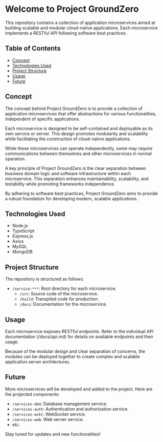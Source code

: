 # Welcome to Project GroundZero

This repository contains a collection of application microservices aimed at building scalable and modular cloud-native applications. Each microservice implements a RESTful API following software best practices.

## Table of Contents

- [Concept](#concept)
- [Technologies Used](#technologies-used)
- [Project Structure](#project-structure)
- [Usage](#usage)
- [Future](#future)

## Concept

The concept behind Project GroundZero is to provide a collection of application microservices that offer abstractions for various functionalities, independent of specific applications.

Each microservice is designed to be self-contained and deployable as its own service or server. This design promotes modularity and scalability while facilitating the construction of cloud-native applications.

While these microservices can operate independently, some may require communications between themselves and other microservices in normal operation.

A key principle of Project GroundZero is the clear separation between business domain logic and software infrastructure within each microservice. This separation enhances maintainability, scalability, and testability while promoting frameworks independence.

By adhering to software best practices, Project GroundZero aims to provide a robust foundation for developing modern, scalable applications.

## Technologies Used

- Node.js
- TypeScript
- Express.js
- Axios
- MySQL
- MongoDB

## Project Structure

The repository is structured as follows:

- `/service-***`: Root directory for each microservice.
  - `/src`: Source code of the microservice.
  - `/build`: Transpiled code for production.
  - `/docs`: Documentation for the microservice.

## Usage

Each microservice exposes RESTful endpoints. Refer to the individual API documentation (/docs/api.md) for details on available endpoints and their usage.

Because of the modular design and clear separation of concerns, the modules can be deployed together to create complex and scalable application server architectures.

## Future

More microservices will be developed and added to the project. Here are the projected components:

- `/services-dbm`: Database management service.
- `/services-auth`: Authentication and authorization service.
- `/services-wskt`: WebSocket service.
- `/services-web`: Web server service.
- etc.

Stay tuned for updates and new functionalities!
